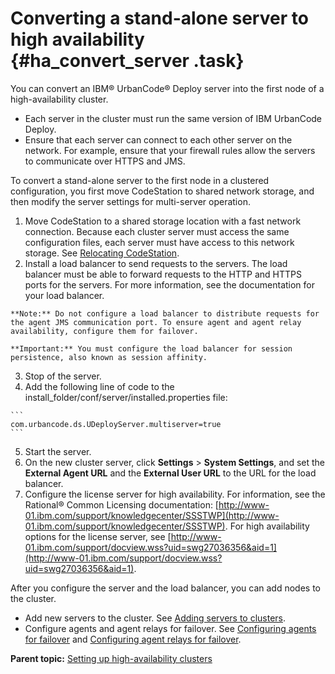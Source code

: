 # Converting a stand-alone server to high availability {#ha_convert_server .task}

You can convert an IBM® UrbanCode® Deploy server into the first node of a high-availability cluster.

-   Each server in the cluster must run the same version of IBM UrbanCode Deploy.
-   Ensure that each server can connect to each other server on the network. For example, ensure that your firewall rules allow the servers to communicate over HTTPS and JMS.

To convert a stand-alone server to the first node in a clustered configuration, you first move CodeStation to shared network storage, and then modify the server settings for multi-server operation.

1.   Move CodeStation to a shared storage location with a fast network connection. Because each cluster server must access the same configuration files, each server must have access to this network storage. See [Relocating CodeStation](arch_relocate_codestation.md).
2.   Install a load balancer to send requests to the servers. The load balancer must be able to forward requests to the HTTP and HTTPS ports for the servers. For more information, see the documentation for your load balancer.

    **Note:** Do not configure a load balancer to distribute requests for the agent JMS communication port. To ensure agent and agent relay availability, configure them for failover.

    **Important:** You must configure the load balancer for session persistence, also known as session affinity.

3.   Stop of the server. 
4.   Add the following line of code to the install\_folder/conf/server/installed.properties file: 

    ```
    com.urbancode.ds.UDeployServer.multiserver=true
    ```

5.   Start the server. 
6.   On the new cluster server, click **Settings** \> **System Settings**, and set the **External Agent URL** and the **External User URL** to the URL for the load balancer. 
7.   Configure the license server for high availability. For information, see the Rational® Common Licensing documentation: [http://www-01.ibm.com/support/knowledgecenter/SSSTWP](http://www-01.ibm.com/support/knowledgecenter/SSSTWP). For high availability options for the license server, see [http://www-01.ibm.com/support/docview.wss?uid=swg27036356&aid=1](http://www-01.ibm.com/support/docview.wss?uid=swg27036356&aid=1).

After you configure the server and the load balancer, you can add nodes to the cluster.

-   Add new servers to the cluster. See [Adding servers to clusters](ha_add_server.md).
-   Configure agents and agent relays for failover. See [Configuring agents for failover](../../com.ibm.udeploy.install.doc/topics/configure_agent_failover.md) and [Configuring agent relays for failover](../../com.ibm.udeploy.install.doc/topics/configure_relay_failover.md).

**Parent topic:** [Setting up high-availability clusters](../topics/server_install_clustered.md)

